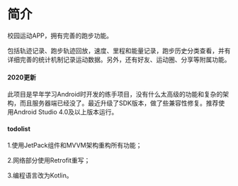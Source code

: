 ﻿# 简介
校园运动APP，拥有完善的跑步功能。<br>

包括轨迹记录、跑步轨迹回放，速度、里程和能量记录，跑步历史分类查看，并有详细完善的统计机制记录运动数据。另外，还有好友、运动圈、分享等附属功能。<br>

#### 2020更新
此项目是早年学习Android时开发的练手项目，没有什么太高级的功能和复杂的架构，而且服务器端已经没了。最近升级了SDK版本，做了些兼容性修复。推荐使用Android Studio 4.0及以上版本运行。
#### todolist
1.使用JetPack组件和MVVM架构重构所有功能；<br>

2.网络部分使用Retrofit重写；<br>

3.编程语言改为Kotlin。<br>
